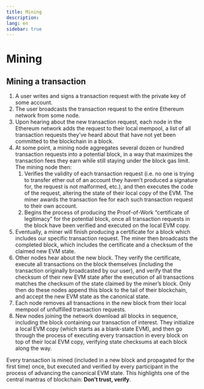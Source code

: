 ```yaml
---
title: Mining
description:
lang: en
sidebar: true
---
```


# Mining

<!--Content below provided by Brian Gu-->

## Mining a transaction

1. A user writes and signs a transaction request with the private key of some account.
2. The user broadcasts the transaction request to the entire Ethereum network from some node.
3. Upon hearing about the new transaction request, each node in the Ethereum network adds the request to their local mempool, a list of all transaction requests they’ve heard about that have not yet been committed to the blockchain in a block.
4. At some point, a mining node aggregates several dozen or hundred transaction requests into a potential block, in a way that maximizes the transaction fees they earn while still staying under the block gas limit. The mining node then:
   1. Verifies the validity of each transaction request (i.e. no one is trying to transfer ether out of an account they haven’t produced a signature for, the request is not malformed, etc.), and then executes the code of the request, altering the state of their local copy of the EVM. The miner awards the transaction fee for each such transaction request to their own account.
   2. Begins the process of producing the Proof-of-Work “certificate of legitimacy” for the potential block, once all transaction requests in the block have been verified and executed on the local EVM copy.
5. Eventually, a miner will finish producing a certificate for a block which includes our specific transaction request. The miner then broadcasts the completed block, which includes the certificate and a checksum of the claimed new EVM state.
6. Other nodes hear about the new block. They verify the certificate, execute all transactions on the block themselves (including the transaction originally broadcasted by our user), and verify that the checksum of their new EVM state after the execution of all transactions matches the checksum of the state claimed by the miner’s block. Only then do these nodes append this block to the tail of their blockchain, and accept the new EVM state as the canonical state.
7. Each node removes all transactions in the new block from their local mempool of unfulfilled transaction requests.
8. New nodes joining the network download all blocks in sequence, including the block containing our transaction of interest. They initialize a local EVM copy (which starts as a blank-state EVM), and then go through the process of executing every transaction in every block on top of their local EVM copy, verifying state checksums at each block along the way.

Every transaction is mined (included in a new block and propagated for the first time) once, but executed and verified by every participant in the process of advancing the canonical EVM state. This highlights one of the central mantras of blockchain: **Don’t trust, verify**.

<CallToContribute />
